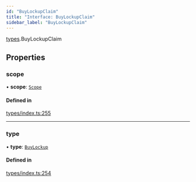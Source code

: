 ```yaml
---
id: "BuyLockupClaim"
title: "Interface: BuyLockupClaim"
sidebar_label: "BuyLockupClaim"
---
```


[types](../../../modules/Types/Types.md).BuyLockupClaim

## Properties

### scope

• **scope**: [`Scope`](../Scope/Scope.md)

#### Defined in

[types/index.ts:255](https://github.com/PolymeshAssociation/polymesh-sdk/blob/2c78f6c34/src/types/index.ts#L255)

___

### type

• **type**: [`BuyLockup`](../../../enums/Types/ClaimType/ClaimType.md#buylockup)

#### Defined in

[types/index.ts:254](https://github.com/PolymeshAssociation/polymesh-sdk/blob/2c78f6c34/src/types/index.ts#L254)

